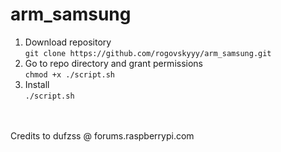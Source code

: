 # arm_samsung
1. Download repository <br />
```git clone https://github.com/rogovskyyy/arm_samsung.git```
2. Go to repo directory and grant permissions <br />
```chmod +x ./script.sh```
3. Install <br />
```./script.sh```

<br /><br />
Credits to dufzss @ forums.raspberrypi.com
